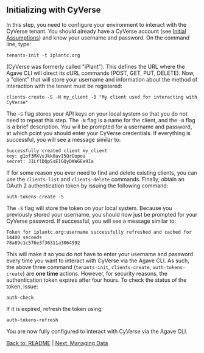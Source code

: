 ## Initializing with CyVerse

In this step, you need to configure your environment to interact with the CyVerse tenant.
You should already have a CyVerse account (see [Initial Assumptions](initial_assumptions.md)) and know your username and password.
On the command line, type:

```tenants-init -t iplantc.org```

(CyVerse was formerly called "iPlant").
This defines the URL where the Agave CLI will direct its cURL commands (POST, GET, PUT, DELETE).
Now, a "client" that will store your username and information about the method of interaction with the tenant must be registered:

```clients-create -S -N my_client -D "My client used for interacting with CyVerse"```

The `-S` flag stores your API keys on your local system so that you do not need to repeat this step.
The `-N` flag is a name for the client, and the `-D` flag is a brief description.
You will be prompted for a username and password, at which point you should enter your CyVerse credentials.
If everything is successful, you will see a message similar to:

```
Successfully created client my_client
key: g1of3MXVsJkk0avI5QrOopoa 
secret: JILflDQpSsEIGQyDKWGEe9Ia
```

If for some reason you ever need to find and delete existing clients, you can use the `clients-list` and `clients-delete` commands. Finally, obtain an OAuth 2 authentication token by issuing the following command:

```auth-tokens-create -S```

The `-S` flag will store the token on your local system.
Because you previously stored your username, you should now just be prompted for your CyVerse password.
If successful, you will see a message similar to:

```
Token for iplantc.org:username successfully refreshed and cached for 14400 seconds
78a89c1c576e3f36311a3064992
```

This will make it so you do not have to enter your username and password every time you want to interact with CyVerse via the Agave CLI.
As such, the above three command (`tenants-init`, `clients-create`, `auth-tokens-create`) are **one time** actions.
However, for security reasons, the  authentication token expires after four hours.
To check the status of the token, issue:

```auth-check ```

If it is expired, refresh the token using:

```auth-tokens-refresh ```

You are now fully configured to interact with CyVerse via the Agave CLI.

[Back to: README](../README.md) | [Next: Managing Data](managing_data.md)
